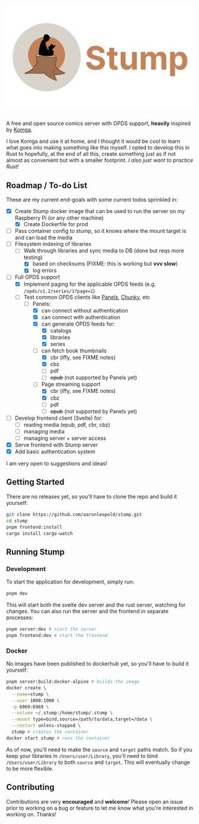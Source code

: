 # ![Stump Icon icon](./.github/images/logo.png)

A free and open source comics server with OPDS support, **heavily** inspired by [Komga](https://github.com/gotson/komga).

I love Komga and use it at home, and I thought it would be cool to learn what goes into making something like this myself. I opted to develop this in Rust to hopefully, at the end of all this, create something just as if not almost as convenient but with a smaller footprint. _I also just want to practice Rust!_

## Roadmap / To-do List

These are my current end-goals with some current todos sprinkled in:

- [x] Create Stump docker image that can be used to run the server on my Raspberry Pi (or any other machine)
  - [x] Create Dockerfile for prod
- [ ] Pass container config to stump, so it knows where the mount target is and can load the media
- [ ] Filesystem indexing of libraries
  - [ ] Walk through libraries and sync media to DB (done but reqs more testing)
    - [x] based on checksums (FIXME: this is working but **vvv slow**)
    - [x] log errors
- [ ] Full OPDS support
  - [x] Implement paging for the applicable OPDS feeds (e.g. `/opds/v1.2/series/1?page=1`)
  - [ ] Test common OPDS clients like [Panels](https://panels.app), [Chunky](http://chunkyreader.com/), etc
    - [ ] Panels:
      - [x] can connect without authentication
      - [x] can connect with authentication
      - [x] can generate OPDS feeds for:
        - [x] catalogs
        - [x] libraries
        - [x] series
      - [ ] can fetch book thumbnails
        - [x] cbr (iffy, see FIXME notes)
        - [x] cbz
        - [ ] pdf
        - [ ] ~~epub~~ (not supported by Panels yet)
      - [ ] Page streaming support
        - [x] cbr (iffy, see FIXME notes)
        - [x] cbz
        - [ ] pdf
        - [ ] ~~epub~~ (not supported by Panels yet)
- [ ] Develop frontend client (Svelte) for:
  - [ ] reading media (epub, pdf, cbr, cbz)
  - [ ] managing media
  - [ ] managing server + server access
- [x] Serve frontend with Stump server
- [x] Add basic authentication system

I am very open to suggestions and ideas!

## Getting Started

There are no releases yet, so you'll have to clone the repo and build it yourself:

```bash
git clone https://github.com/aaronleopold/stump.git
cd stump
pnpm frontend:install
cargo install cargo-watch
```

## Running Stump

### Development

To start the application for development, simply run:

```bash
pnpm dev
```

This will start both the svelte dev server and the rust server, watching for changes. You can also run the server and the frontend in separate processes:

```bash
pnpm server:dev # start the server
pnpm frontend:dev # start the frontend
```

### Docker

No images have been published to dockerhub yet, so you'll have to build it yourself:

```bash
pnpm server:build:docker-alpine # builds the image
docker create \
  --name=stump \
  --user 1000:1000 \
  -p 6969:6969 \
  --volume ~/.stump:/home/stump/.stump \
  --mount type=bind,source=/path/to/data,target=/data \
  --restart unless-stopped \
  stump # creates the container
docker start stump # runs the container
```

As of now, you'll need to make the `source` and `target` paths match. So if you keep your libraries in `/Users/user/Library`, you'll need to bind `/Users/user/Library` to both `source` and `target`. This will eventually change to be more flexible.

## Contributing

Contributions are very **encouraged** and **welcome**! Please open an issue prior to working on a bug or feature to let me know what you're interested in working on. Thanks!
